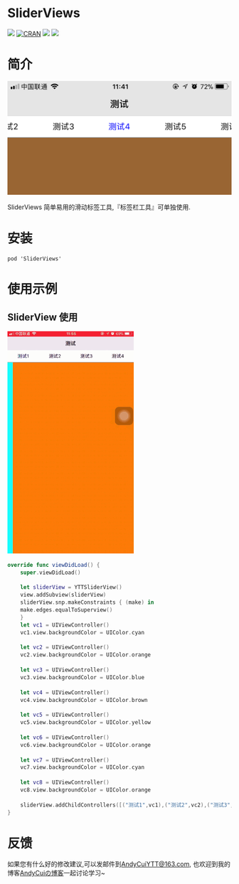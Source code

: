 # SliderViews

![](https://img.shields.io/badge/language-swift-green.svg) [![CRAN](https://img.shields.io/cocoapods/l/SliderViews.svg)]() ![](https://img.shields.io/cocoapods/v/SliderViews.svg) [![](https://img.shields.io/badge/blog-AndyCuiの博客-yellowgreen.svg)](http://andycui.top)
# 简介

![](Resource/sliderview-01.jpg)

SliderViews 简单易用的滑动标签工具,『标签栏工具』可单独使用.

# 安装

```
pod 'SliderViews'
```

# 使用示例

## SliderView 使用

![](Resource/sliderview-02.gif)

```swift
override func viewDidLoad() {
    super.viewDidLoad()

    let sliderView = YTTSliderView()
    view.addSubview(sliderView)
    sliderView.snp.makeConstraints { (make) in
    make.edges.equalToSuperview()
    }
    let vc1 = UIViewController()
    vc1.view.backgroundColor = UIColor.cyan

    let vc2 = UIViewController()
    vc2.view.backgroundColor = UIColor.orange

    let vc3 = UIViewController()
    vc3.view.backgroundColor = UIColor.blue

    let vc4 = UIViewController()
    vc4.view.backgroundColor = UIColor.brown

    let vc5 = UIViewController()
    vc5.view.backgroundColor = UIColor.yellow

    let vc6 = UIViewController()
    vc6.view.backgroundColor = UIColor.orange

    let vc7 = UIViewController()
    vc7.view.backgroundColor = UIColor.cyan

    let vc8 = UIViewController()
    vc8.view.backgroundColor = UIColor.orange

    sliderView.addChildControllers([("测试1",vc1),("测试2",vc2),("测试3",vc3),("测试4",vc4),("测试5",vc5),("测试6",vc6),("测试7",vc7),("测试8",vc8)])
}
```

# 反馈

如果您有什么好的修改建议,可以发邮件到[AndyCuiYTT@163.com](mailto://AndyCuiYTT@163.com), 也欢迎到我的博客[AndyCuiの博客](http://andycui.top)一起讨论学习~

